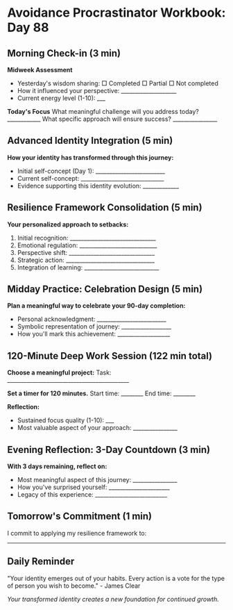 # Avoidance Procrastinator Workbook: Day 88

## Morning Check-in (3 min)

**Midweek Assessment**
- Yesterday's wisdom sharing: □ Completed □ Partial □ Not completed
- How it influenced your perspective: ____________________
- Current energy level (1-10): ___

**Today's Focus**
What meaningful challenge will you address today? ____________
What specific approach will ensure success? ________________

## Advanced Identity Integration (5 min)

**How your identity has transformed through this journey:**
- Initial self-concept (Day 1): _________________________
- Current self-concept: ______________________________
- Evidence supporting this identity evolution: _____________

## Resilience Framework Consolidation (5 min)

**Your personalized approach to setbacks:**
1. Initial recognition: _______________________________
2. Emotional regulation: ____________________________
3. Perspective shift: _______________________________
4. Strategic action: ________________________________
5. Integration of learning: ___________________________

## Midday Practice: Celebration Design (5 min)

**Plan a meaningful way to celebrate your 90-day completion:**
- Personal acknowledgment: _________________________
- Symbolic representation of journey: __________________
- How you'll mark this achievement: ___________________

## 120-Minute Deep Work Session (122 min total)

**Choose a meaningful project:**
Task: ____________________________________________

**Set a timer for 120 minutes.**
Start time: ________ End time: ________

**Reflection:**
- Sustained focus quality (1-10): ___
- Most valuable aspect of your approach: ________________

## Evening Reflection: 3-Day Countdown (3 min)

**With 3 days remaining, reflect on:**
- Most meaningful aspect of this journey: ________________
- How you've surprised yourself: ______________________
- Legacy of this experience: __________________________

## Tomorrow's Commitment (1 min)

I commit to applying my resilience framework to:
________________________________________________

## Daily Reminder

"Your identity emerges out of your habits. Every action is a vote for the type of person you wish to become." - James Clear

*Your transformed identity creates a new foundation for continued growth.*